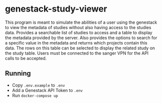 # genestack-study-viewer

This program is meant to simulate the abilities of a user using the genestack to view the metadata of studies without also having access to the studies data.
Provides a searchable list of studies to access and a table to display the metadata provided by the server.
Also provides the options to search for a specific value in the metadata and returns which projects contain this data.
The rows on this table can be selected to display the related study on the study table.
Users must be connected to the sanger VPN for the API calls to be accepted.

## Running

- Copy `.env.example` to `.env`
- Add a Genestack API Token to `.env`
- Run `docker-compose up`